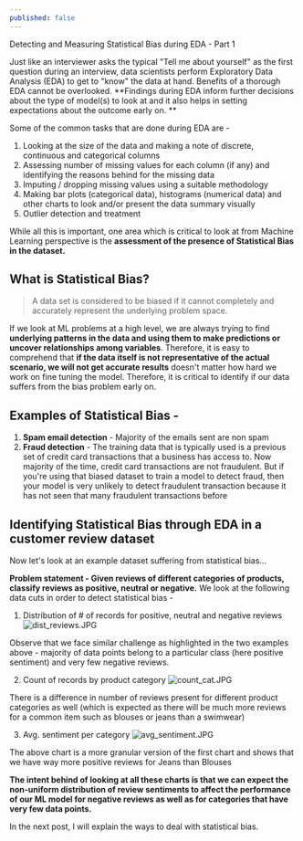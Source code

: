 ```yaml
---
published: false
---
```

Detecting and Measuring Statistical Bias during EDA - Part 1

Just like an interviewer asks the typical "Tell me about yourself" as the first question during an interview, data scientists perform Exploratory Data Analysis (EDA) to get to "know" the data at hand. Benefits of a thorough EDA cannot be overlooked. **Findings during EDA inform further decisions about the type of model(s) to look at and it also helps in setting expectations about the outcome early on. **

Some of the common tasks that are done during EDA are - 
1. Looking at the size of the data and making a note of discrete, continuous and categorical columns
2. Assessing number of missing values for each column (if any) and identifying the reasons behind for the  missing data
3. Imputing / dropping missing values using a suitable methodology
4. Making bar plots (categorical data), histograms (numerical data) and other charts to look and/or present the data summary visually
5. Outlier detection and treatment

While all this is important, one area which is critical to look at from Machine Learning perspective is the **assessment of the presence of Statistical Bias in the dataset.**

## What is Statistical Bias?
> A data set is considered to be biased if it cannot completely and accurately represent the underlying problem space.

If we look at ML problems at a high level, we are always trying to find **underlying patterns in the data and using them to make predictions or uncover relationships among variables**. Therefore, it is easy to comprehend that **if the data itself is not representative of the actual scenario, we will not get accurate results** doesn't matter how hard we work on fine tuning the model. Therefore, it is critical to identify if our data suffers from the bias problem early on.

## Examples of Statistical Bias - 

1. **Spam email detection** -  Majority of the emails sent are non spam
2. **Fraud detection** - The training data that is typically used is a previous set of credit card transactions that a business has access to. Now majority of the time, credit card transactions are not fraudulent. But if you're using that biased dataset to train a model to detect fraud, then your model is very unlikely to detect fraudulent transaction because it has not seen that many fraudulent transactions before

## Identifying Statistical Bias through EDA in a customer review dataset

Now let's look at an example dataset suffering from statistical bias...

**Problem statement - Given reviews of different categories of products, classify reviews as positive, neutral or negative.**
We look at the following data cuts in order to detect statistical bias - 

1. Distribution of # of records for positive, neutral and negative reviews
![dist_reviews.JPG]({{site.baseurl}}/images/stat_bias/dist_reviews.JPG)

Observe that we face similar challenge as highlighted in the two examples above - majority of data points belong to a particular class (here positive sentiment) and very few negative reviews.

2. Count of records by product category
![count_cat.JPG]({{site.baseurl}}/images/stat_bias/count_cat.JPG)

There is a difference in number of reviews present for different product categories as well (which is expected as there will be much more reviews for a common item such as blouses or jeans than a swimwear)

3. Avg. sentiment per category
![avg_sentiment.JPG]({{site.baseurl}}/images/stat_bias/avg_sentiment.JPG)

The above chart is a more granular version of the first chart and shows that we have way more positive reviews for Jeans than Blouses

**The intent behind of looking at all these charts is that we can expect the non-uniform distribution of review sentiments to affect the performance of our ML model for negative reviews as well as for categories that have very few data points.**

In the next post, I will explain the ways to deal with statistical bias.








